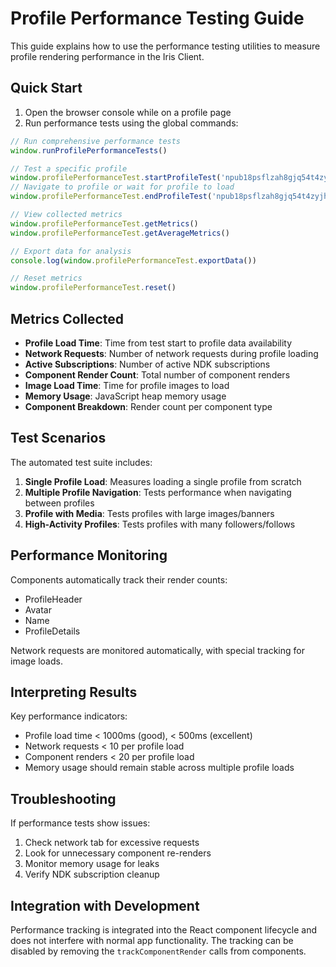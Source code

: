 # Profile Performance Testing Guide

This guide explains how to use the performance testing utilities to measure profile rendering performance in the Iris Client.

## Quick Start

1. Open the browser console while on a profile page
2. Run performance tests using the global commands:

```javascript
// Run comprehensive performance tests
window.runProfilePerformanceTests()

// Test a specific profile
window.profilePerformanceTest.startProfileTest('npub18psflzah8gjq54t4zyjhezghzg9pvpjhm894f4yex9wpl79t3uxq03v73m')
// Navigate to profile or wait for profile to load
window.profilePerformanceTest.endProfileTest('npub18psflzah8gjq54t4zyjhezghzg9pvpjhm894f4yex9wpl79t3uxq03v73m')

// View collected metrics
window.profilePerformanceTest.getMetrics()
window.profilePerformanceTest.getAverageMetrics()

// Export data for analysis
console.log(window.profilePerformanceTest.exportData())

// Reset metrics
window.profilePerformanceTest.reset()
```

## Metrics Collected

- **Profile Load Time**: Time from test start to profile data availability
- **Network Requests**: Number of network requests during profile loading
- **Active Subscriptions**: Number of active NDK subscriptions
- **Component Render Count**: Total number of component renders
- **Image Load Time**: Time for profile images to load
- **Memory Usage**: JavaScript heap memory usage
- **Component Breakdown**: Render count per component type

## Test Scenarios

The automated test suite includes:

1. **Single Profile Load**: Measures loading a single profile from scratch
2. **Multiple Profile Navigation**: Tests performance when navigating between profiles
3. **Profile with Media**: Tests profiles with large images/banners
4. **High-Activity Profiles**: Tests profiles with many followers/follows

## Performance Monitoring

Components automatically track their render counts:
- ProfileHeader
- Avatar
- Name
- ProfileDetails

Network requests are monitored automatically, with special tracking for image loads.

## Interpreting Results

Key performance indicators:
- Profile load time < 1000ms (good), < 500ms (excellent)
- Network requests < 10 per profile load
- Component renders < 20 per profile load
- Memory usage should remain stable across multiple profile loads

## Troubleshooting

If performance tests show issues:
1. Check network tab for excessive requests
2. Look for unnecessary component re-renders
3. Monitor memory usage for leaks
4. Verify NDK subscription cleanup

## Integration with Development

Performance tracking is integrated into the React component lifecycle and does not interfere with normal app functionality. The tracking can be disabled by removing the `trackComponentRender` calls from components.
